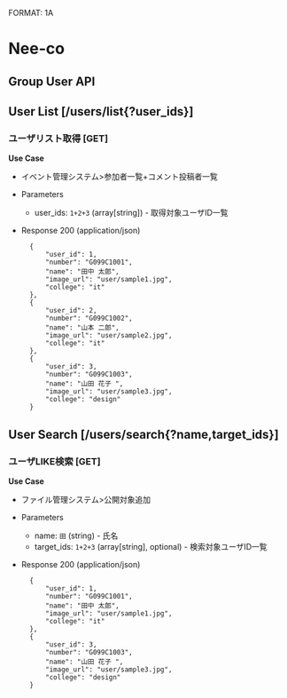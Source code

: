 FORMAT: 1A

# Nee-co

## Group User API

## User List [/users/list{?user_ids}]
### ユーザリスト取得 [GET]

**Use Case**
- イベント管理システム>参加者一覧+コメント投稿者一覧

+ Parameters
    + user_ids: `1+2+3` (array[string]) - 取得対象ユーザID一覧

+ Response 200 (application/json)

        {
            "user_id": 1,
            "number": "G099C1001",
            "name": "田中 太郎",
            "image_url": "user/sample1.jpg",
            "college": "it"
        },
        {
            "user_id": 2,
            "number": "G099C1002",
            "name": "山本 二郎",
            "image_url": "user/sample2.jpg",
            "college": "it"
        },
        {
            "user_id": 3,
            "number": "G099C1003",
            "name": "山田 花子 ",
            "image_url": "user/sample3.jpg",
            "college": "design"
        }

## User Search [/users/search{?name,target_ids}]
### ユーザLIKE検索 [GET]

**Use Case**
- ファイル管理システム>公開対象追加

+ Parameters
    + name: `田` (string) - 氏名
    + target_ids: `1+2+3` (array[string], optional) - 検索対象ユーザID一覧

+ Response 200 (application/json)

        {
            "user_id": 1,
            "number": "G099C1001",
            "name": "田中 太郎",
            "image_url": "user/sample1.jpg",
            "college": "it"
        },
        {
            "user_id": 3,
            "number": "G099C1003",
            "name": "山田 花子 ",
            "image_url": "user/sample3.jpg",
            "college": "design"
        }
